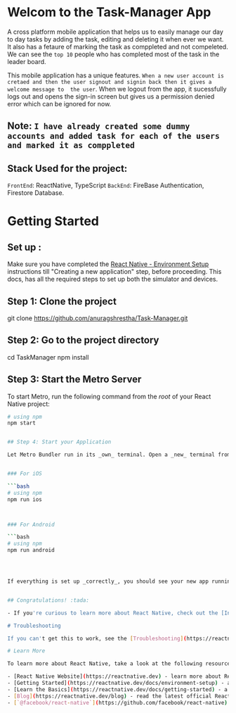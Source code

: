 # Welcom to the Task-Manager App

A cross platform mobile application that helps us to easily manage our day to day tasks by adding the task, editing and deleting it when ever we want. It also has a fetaure of marking the task as comppleted and not compeleted. We can see the `top 10` people who has completed most of the task in the leader board. 

This mobile application has a unique features. `When a new user account is cretaed and then the user signout and signin back then it gives a welcome message to 
the user`. When we logout from the app, it sucessfully logs out and opens the sign-in screen but gives us a permission denied error which can be ignored for now.

## Note: `I have already created some dummy accounts and added task for each of the users and marked it as comppleted`

## Stack Used for the project:
`FrontEnd`: ReactNative, TypeScript
`BackEnd`: FireBase Authentication, Firestore Database.



# Getting Started

## Set up :
 Make sure you have completed the [React Native - Environment Setup](https://reactnative.dev/docs/environment-setup) instructions till "Creating a new application" step, before proceeding. This docs, has all the required steps to set up both the simulator and devices.



## Step 1: Clone the project
git clone https://github.com/anuragshrestha/Task-Manager.git



## Step 2: Go to the project directory
cd TaskManager
npm install


## Step 3: Start the Metro Server

To start Metro, run the following command from the _root_ of your React Native project:

```bash
# using npm
npm start


## Step 4: Start your Application

Let Metro Bundler run in its _own_ terminal. Open a _new_ terminal from the _root_ of your React Native project. Run the following command to start your _Android_ or _iOS_ app:


### For iOS

```bash
# using npm
npm run ios



### For Android

```bash
# using npm
npm run android




If everything is set up _correctly_, you should see your new app running in your _Android Emulator_ or _iOS Simulator_ shortly provided you have set up your emulator/simulator correctly.


## Congratulations! :tada:

- If you're curious to learn more about React Native, check out the [Introduction to React Native](https://reactnative.dev/docs/getting-started).

# Troubleshooting

If you can't get this to work, see the [Troubleshooting](https://reactnative.dev/docs/troubleshooting) page.

# Learn More

To learn more about React Native, take a look at the following resources:

- [React Native Website](https://reactnative.dev) - learn more about React Native.
- [Getting Started](https://reactnative.dev/docs/environment-setup) - an **overview** of React Native and how setup your environment.
- [Learn the Basics](https://reactnative.dev/docs/getting-started) - a **guided tour** of the React Native **basics**.
- [Blog](https://reactnative.dev/blog) - read the latest official React Native **Blog** posts.
- [`@facebook/react-native`](https://github.com/facebook/react-native) - the Open Source; GitHub **repository** for React Native.
